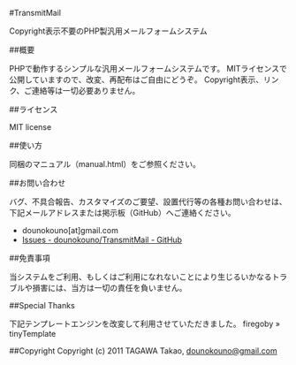 #TransmitMail

Copyright表示不要のPHP製汎用メールフォームシステム

##概要

PHPで動作するシンプルな汎用メールフォームシステムです。
MITライセンスで公開していますので、改変、再配布はご自由にどうぞ。
Copyright表示、リンク、ご連絡等は一切必要ありません。

##ライセンス

MIT license

##使い方

同梱のマニュアル（manual.html）をご参照ください。

##お問い合わせ

バグ、不具合報告、カスタマイズのご要望、設置代行等の各種お問い合わせは、下記メールアドレスまたは掲示板（GitHub）へご連絡ください。

* dounokouno[at]gmail.com
* [Issues - dounokouno/TransmitMail - GitHub](https://github.com/dounokouno/TransmitMail/issues)

##免責事項

当システムをご利用、もしくはご利用になれないことにより生じるいかなるトラブルや損害には、当方は一切の責任を負いません。

##Special Thanks

下記テンプレートエンジンを改変して利用させていただきました。
firegoby » tinyTemplate

##Copyright
Copyright (c) 2011 TAGAWA Takao, dounokouno@gmail.com